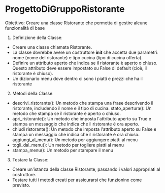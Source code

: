 # ProgettoDiGruppoRistorante
<p>
 
Obiettivo: Creare una classe Ristorante che permetta di gestire alcune funzionalità di base
 1. Definizione della Classe:
 - Creare una classe chiamata Ristorante.
 - La classe dovrebbe avere un costruttore __init__ che accetta due parametri: nome (nome del ristorante) e tipo cucina (tipo di cucina offerta).
 - Definire un attributo aperto che indica se il ristorante è aperto o chiuso. Questo attributo deve essere impostato su False di default (cioè, il ristorante è chiuso).
 - Un dizionario menu dove dentro ci sono i piatti e prezzi che ha il ristorante
2. Metodi della Classe:
 - descrivi_ristorante(): Un metodo che stampa una frase descrivendo il ristorante, includendo il nome e il tipo di cucina. stato_apertura(): Un metodo che stampa se il ristorante è aperto o chiuso.
 - apri_ristorante(): Un metodo che imposta l'attributo aperto su True e stampa un messaggio che indica che il ristorante è ora aperto.
 - chiudi ristorante(): Un metodo che imposta l'attributo aperto su False e stampa un messaggio che indica che il ristorante è ora chiuso.
 aggiungi_al_menu(): Un metodo per aggiungere piatti al menu
 - togli_dal_menu(): Un metodo per togliere piatti al menu
 - stampa_menu(): Un metodo per stampare il menu
 3. Testare la Classe:
 - Creare un'istanza della classe Ristorante, passando i valori appropriati al costruttore.
 - Testare tutti i metodi creati per assicurarsi che funzionino come previsto.</p>
